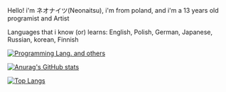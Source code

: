 Hello! i'm ネオナイツ(Neonaitsu), i'm from poland, and i'm a 13 years old programist and Artist

Languages that i know  (or) learns: English, Polish, German, Japanese, Russian, korean, Finnish 

[![Programming Lang. and others](https://skillicons.dev/icons?i=html,css,python,windows,linux)](https://skillicons.dev)

[![Anurag's GitHub stats](https://github-readme-stats.vercel.app/api?username=Nexoniarz)](https://github.com/anuraghazra/github-readme-stats)

[![Top Langs](https://github-readme-stats.vercel.app/api/top-langs/?username=Nexoniarz&layout=compact)](https://github.com/anuraghazra/github-readme-stats)
